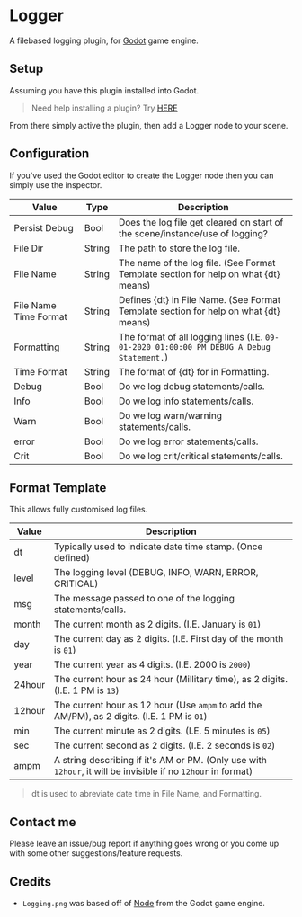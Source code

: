 # Logger

A filebased logging plugin, for [Godot](https://godotengine.org/) game engine.

## Setup

Assuming you have this plugin installed into Godot.

> Need help installing a plugin? Try [HERE](https://docs.godotengine.org/en/stable/tutorials/plugins/editor/installing_plugins.html)

From there simply active the plugin, then add a Logger node to your scene.

## Configuration

If you've used the Godot editor to create the Logger node then you can simply use the inspector.

| Value | Type | Description |
|------------|------------|-----------|
| Persist Debug | Bool | Does the log file get cleared on start of the scene/instance/use of logging? |
| File Dir | String | The path to store the log file. |
| File Name | String | The name of the log file. (See Format Template section for help on what {dt} means) |
| File Name Time Format | String | Defines {dt} in File Name. (See Format Template section for help on what {dt} means) |
| Formatting | String | The format of all logging lines (I.E. `09-01-2020 01:00:00 PM DEBUG A Debug Statement.`) |
| Time Format | String | The format of {dt} for in Formatting. |
| Debug | Bool | Do we log debug statements/calls. |
| Info | Bool | Do we log info statements/calls. |
| Warn | Bool | Do we log warn/warning statements/calls. |
| error | Bool | Do we log error statements/calls. |
| Crit | Bool | Do we log crit/critical statements/calls. |

## Format Template

This allows fully customised log files.

| Value | Description |
|-------|-------------|
| dt    | Typically used to indicate date time stamp. (Once defined)
| level | The logging level (DEBUG, INFO, WARN, ERROR, CRITICAL)
| msg   | The message passed to one of the logging statements/calls. 
| month | The current month as 2 digits. (I.E. January is `01`)
| day   | The current day as 2 digits. (I.E. First day of the month is `01`)
| year | The current year as 4 digits. (I.E. 2000 is `2000`)
| 24hour | The current hour as 24 hour (Millitary time), as 2 digits. (I.E. 1 PM is `13`)
| 12hour | The current hour as 12 hour (Use `ampm` to add the AM/PM), as 2 digits. (I.E. 1 PM is `01`)
| min | The current minute as 2 digits. (I.E. 5 minutes is `05`)
| sec | The current second as 2 digits. (I.E. 2 seconds is `02`)
| ampm | A string describing if it's AM or PM. (Only use with `12hour`, it will be invisible if no `12hour` in format)

> dt is used to abreviate date time in File Name, and Formatting.

## Contact me

Please leave an issue/bug report if anything goes wrong or you come up with some other suggestions/feature requests.

## Credits

* `Logging.png` was based off of [Node](https://github.com/godotengine/godot/blob/master/editor/icons/Node.svg) from the Godot game engine.
